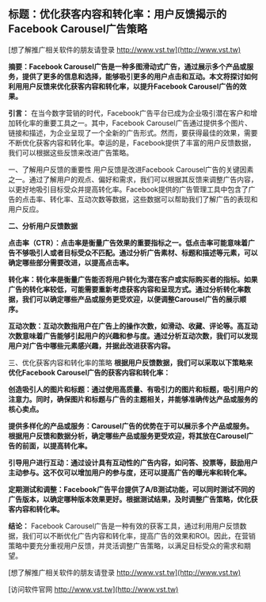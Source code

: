 ## **标题：优化获客内容和转化率：用户反馈揭示的Facebook Carousel广告策略**

[想了解推广相关软件的朋友请登录 http://www.vst.tw](http://www.vst.tw)

**摘要：Facebook Carousel广告是一种多图滑动式广告，通过展示多个产品或服务，提供了更多的信息和选择，能够吸引更多的用户点击和互动。本文将探讨如何利用用户反馈来优化获客内容和转化率，以提升Facebook Carousel广告的效果。**

**引言：**
在当今数字营销的时代，Facebook广告平台已成为企业吸引潜在客户和增加转化率的重要工具之一。其中，Facebook Carousel广告通过提供多个图片、链接和描述，为企业呈现了一个全新的广告形式。然而，要获得最佳的效果，需要不断优化获客内容和转化率。幸运的是，Facebook提供了丰富的用户反馈数据，我们可以根据这些反馈来改进广告策略。

一、了解用户反馈的重要性
用户反馈是改进Facebook Carousel广告的关键因素之一。通过了解用户的观点、偏好和需求，我们可以根据其反馈来调整广告内容，以更好地吸引目标受众并提高转化率。Facebook提供的广告管理工具中包含了广告的点击率、转化率、互动次数等数据，这些数据可以帮助我们了解广告的表现和用户反应。

**二、分析用户反馈数据**

**点击率（CTR）：点击率是衡量广告效果的重要指标之一。低点击率可能意味着广告不够吸引人或者目标受众不匹配。通过分析广告素材、标题和描述等元素，可以确定哪些部分需要改进，以提高点击率。**

**转化率：转化率是衡量广告能否将用户转化为潜在客户或实际购买者的指标。如果广告的转化率较低，可能需要重新考虑获客内容和呈现方式。通过分析转化率数据，我们可以确定哪些产品或服务更受欢迎，以便调整Carousel广告的展示顺序。**

**互动次数：互动次数指用户在广告上的操作次数，如滑动、收藏、评论等。高互动次数意味着广告能够引起用户的兴趣和参与度。通过分析互动次数，我们可以发现用户对广告中哪些元素感兴趣，并据此改进获客内容。**

三、优化获客内容和转化率的策略
**根据用户反馈数据，我们可以采取以下策略来优化Facebook Carousel广告的获客内容和转化率：**

**创造吸引人的图片和标题：通过使用高质量、有吸引力的图片和标题，吸引用户的注意力。同时，确保图片和标题与广告的主题相关，并能够准确传达产品或服务的核心卖点。**

**提供多样化的产品或服务：Carousel广告的优势在于可以展示多个产品或服务。根据用户反馈和数据分析，确定哪些产品或服务更受欢迎，将其放在Carousel广告的前面，以提高转化率。**

**引导用户进行互动：通过设计具有互动性的广告内容，如问答、投票等，鼓励用户主动参与。这不仅可以增加用户的参与度，还可以提高广告的曝光率和转化率。**

**定期测试和调整：Facebook广告平台提供了A/B测试功能，可以同时测试不同的广告版本，以确定哪种版本效果更好。根据测试结果，及时调整广告策略，优化获客内容和转化率。**

**结论：**
Facebook Carousel广告是一种有效的获客工具，通过利用用户反馈数据，我们可以不断优化广告内容和转化率，提高广告的效果和ROI。因此，在营销策略中要充分重视用户反馈，并灵活调整广告策略，以满足目标受众的需求和期望。

[想了解推广相关软件的朋友请登录 http://www.vst.tw](http://www.vst.tw)


[访问软件官网 http://www.vst.tw](http://www.vst.tw)
